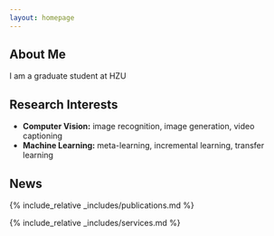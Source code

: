 ```yaml
---
layout: homepage
---
```


## About Me

I am a graduate student at HZU

## Research Interests

- **Computer Vision:** image recognition, image generation, video captioning
- **Machine Learning:** meta-learning, incremental learning, transfer learning

## News

{% include_relative _includes/publications.md %}

{% include_relative _includes/services.md %}

